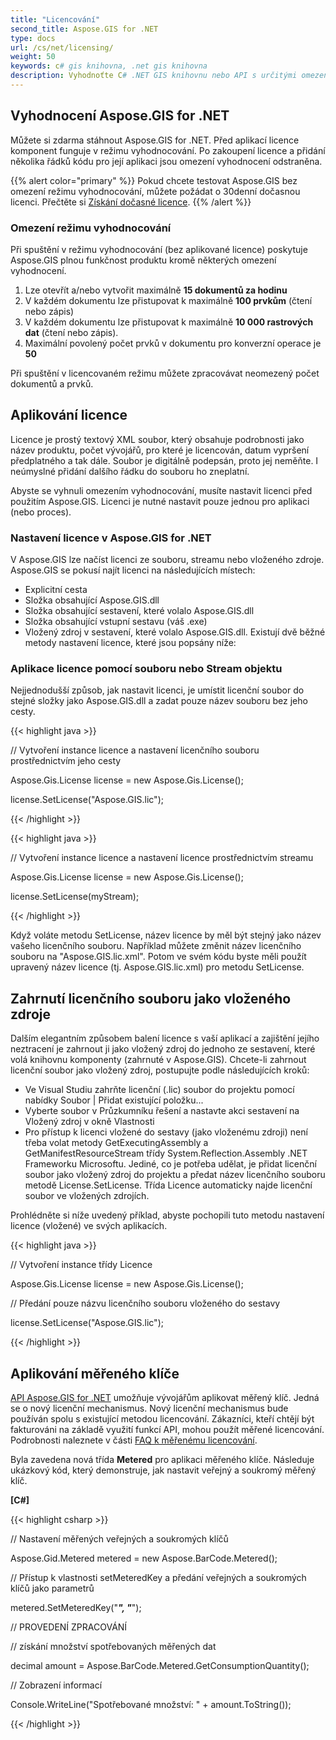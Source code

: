 ```yaml
---
title: "Licencování"
second_title: Aspose.GIS for .NET
type: docs
url: /cs/net/licensing/
weight: 50
keywords: c# gis knihovna, .net gis knihovna
description: Vyhodnoťte C# .NET GIS knihovnu nebo API s určitými omezeními. Aplikujte licenci pomocí souboru nebo Stream objektu nebo jako vložený zdroj.
---
```


## **Vyhodnocení Aspose.GIS for .NET**
Můžete si zdarma stáhnout Aspose.GIS for .NET. Před aplikací licence komponent funguje v režimu vyhodnocování. Po zakoupení licence a přidání několika řádků kódu pro její aplikaci jsou omezení vyhodnocení odstraněna.

{{% alert color="primary" %}} Pokud chcete testovat Aspose.GIS bez omezení režimu vyhodnocování, můžete požádat o 30denní dočasnou licenci. Přečtěte si [Získání dočasné licence](https://purchase.aspose.com/temporary-license). {{% /alert %}} 
### **Omezení režimu vyhodnocování**
Při spuštění v režimu vyhodnocování (bez aplikované licence) poskytuje Aspose.GIS plnou funkčnost produktu kromě některých omezení vyhodnocení.

1. Lze otevřít a/nebo vytvořit maximálně **15 dokumentů za hodinu**
1. V každém dokumentu lze přistupovat k maximálně **100 prvkům** (čtení nebo zápis)
1. V každém dokumentu lze přistupovat k maximálně **10 000 rastrových dat** (čtení nebo zápis).
1. Maximální povolený počet prvků v dokumentu pro konverzní operace je **50**

Při spuštění v licencovaném režimu můžete zpracovávat neomezený počet dokumentů a prvků.
## **Aplikování licence**
Licence je prostý textový XML soubor, který obsahuje podrobnosti jako název produktu, počet vývojářů, pro které je licencován, datum vypršení předplatného a tak dále. Soubor je digitálně podepsán, proto jej neměňte. I neúmyslné přidání dalšího řádku do souboru ho zneplatní.

Abyste se vyhnuli omezením vyhodnocování, musíte nastavit licenci před použitím Aspose.GIS. Licenci je nutné nastavit pouze jednou pro aplikaci (nebo proces).
### **Nastavení licence v Aspose.GIS for .NET**
V Aspose.GIS lze načíst licenci ze souboru, streamu nebo vloženého zdroje. Aspose.GIS se pokusí najít licenci na následujících místech:

- Explicitní cesta
- Složka obsahující Aspose.GIS.dll
- Složka obsahující sestavení, které volalo Aspose.GIS.dll
- Složka obsahující vstupní sestavu (váš .exe)
- Vložený zdroj v sestavení, které volalo Aspose.GIS.dll. Existují dvě běžné metody nastavení licence, které jsou popsány níže:
### **Aplikace licence pomocí souboru nebo Stream objektu**
Nejjednodušší způsob, jak nastavit licenci, je umístit licenční soubor do stejné složky jako Aspose.GIS.dll a zadat pouze název souboru bez jeho cesty.

{{< highlight java >}}

 // Vytvoření instance licence a nastavení licenčního souboru prostřednictvím jeho cesty

Aspose.Gis.License license = new Aspose.Gis.License();

license.SetLicense("Aspose.GIS.lic");

{{< /highlight >}}

{{< highlight java >}}

 // Vytvoření instance licence a nastavení licence prostřednictvím streamu

Aspose.Gis.License license = new Aspose.Gis.License();

license.SetLicense(myStream);

{{< /highlight >}}

Když voláte metodu SetLicense, název licence by měl být stejný jako název vašeho licenčního souboru. Například můžete změnit název licenčního souboru na "Aspose.GIS.lic.xml". Potom ve svém kódu byste měli použít upravený název licence (tj. Aspose.GIS.lic.xml) pro metodu SetLicense.

## **Zahrnutí licenčního souboru jako vloženého zdroje**
Dalším elegantním způsobem balení licence s vaší aplikací a zajištění jejího neztracení je zahrnout ji jako vložený zdroj do jednoho ze sestavení, které volá knihovnu komponenty (zahrnuté v Aspose.GIS). Chcete-li zahrnout licenční soubor jako vložený zdroj, postupujte podle následujících kroků:

- Ve Visual Studiu zahrňte licenční (.lic) soubor do projektu pomocí nabídky Soubor | Přidat existující položku...
- Vyberte soubor v Průzkumníku řešení a nastavte akci sestavení na Vložený zdroj v okně Vlastnosti
- Pro přístup k licenci vložené do sestavy (jako vloženému zdroji) není třeba volat metody GetExecutingAssembly a GetManifestResourceStream třídy System.Reflection.Assembly .NET Frameworku Microsoftu. Jediné, co je potřeba udělat, je přidat licenční soubor jako vložený zdroj do projektu a předat název licenčního souboru metodě License.SetLicense. Třída Licence automaticky najde licenční soubor ve vložených zdrojích.

Prohlédněte si níže uvedený příklad, abyste pochopili tuto metodu nastavení licence (vložené) ve svých aplikacích.

{{< highlight java >}}

 // Vytvoření instance třídy Licence

Aspose.Gis.License license = new Aspose.Gis.License();

// Předání pouze názvu licenčního souboru vloženého do sestavy

license.SetLicense("Aspose.GIS.lic");

{{< /highlight >}}

## **Aplikování měřeného klíče**
[API Aspose.GIS for .NET](/gis/net/) umožňuje vývojářům aplikovat měřený klíč. Jedná se o nový licenční mechanismus. Nový licenční mechanismus bude používán spolu s existující metodou licencování. Zákazníci, kteří chtějí být fakturováni na základě využití funkcí API, mohou použít měřené licencování. Podrobnosti naleznete v části [FAQ k měřenému licencování](https://purchase.aspose.com/faqs/licensing/metered).

Byla zavedena nová třída **Metered** pro aplikaci měřeného klíče. Následuje ukázkový kód, který demonstruje, jak nastavit veřejný a soukromý měřený klíč.

**[C#]**

{{< highlight csharp >}}

 // Nastavení měřených veřejných a soukromých klíčů
 
Aspose.Gid.Metered metered = new Aspose.BarCode.Metered();
 
// Přístup k vlastnosti setMeteredKey a předání veřejných a soukromých klíčů jako parametrů
 
metered.SetMeteredKey("*****", "*****");
 
// PROVEDENÍ ZPRACOVÁNÍ
 
// získání množství spotřebovaných měřených dat
 
decimal amount = Aspose.BarCode.Metered.GetConsumptionQuantity();
 
// Zobrazení informací
 
Console.WriteLine("Spotřebované množství: " + amount.ToString());

{{< /highlight >}}
